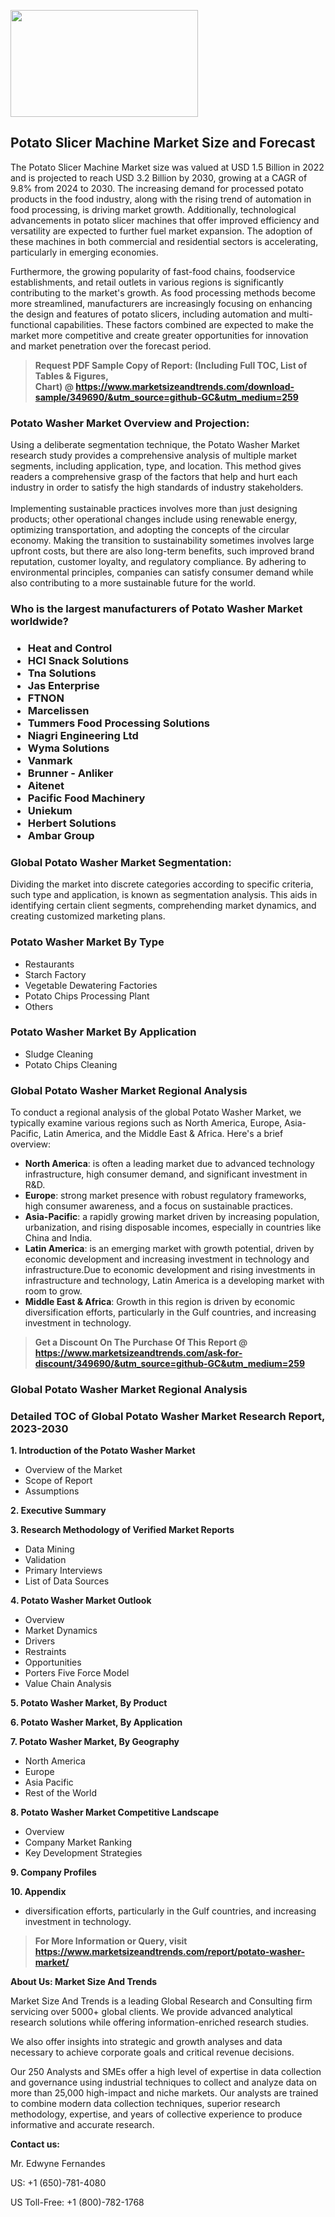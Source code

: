 <p><img class="alignnone size-medium wp-image-20088" src="https://ffe5etoiles.com/wp-content/uploads/2024/12/MST1-300x171.png" alt="" width="300" height="171" /></p><h2>Potato Slicer Machine Market Size and Forecast</h2><p>The Potato Slicer Machine Market size was valued at USD 1.5 Billion in 2022 and is projected to reach USD 3.2 Billion by 2030, growing at a CAGR of 9.8% from 2024 to 2030. The increasing demand for processed potato products in the food industry, along with the rising trend of automation in food processing, is driving market growth. Additionally, technological advancements in potato slicer machines that offer improved efficiency and versatility are expected to further fuel market expansion. The adoption of these machines in both commercial and residential sectors is accelerating, particularly in emerging economies.</p><p>Furthermore, the growing popularity of fast-food chains, foodservice establishments, and retail outlets in various regions is significantly contributing to the market's growth. As food processing methods become more streamlined, manufacturers are increasingly focusing on enhancing the design and features of potato slicers, including automation and multi-functional capabilities. These factors combined are expected to make the market more competitive and create greater opportunities for innovation and market penetration over the forecast period.</p></p><blockquote id="" class=""><strong>Request PDF Sample Copy of Report: (Including Full TOC, List of Tables &amp; Figures, Chart)&nbsp;@&nbsp;<strong><a href="https://www.marketsizeandtrends.com/download-sample/349690/&utm_source=github-GC&utm_medium=259" target="_blank">https://www.marketsizeandtrends.com/download-sample/349690/&utm_source=github-GC&utm_medium=259</a></strong></strong></blockquote><h3 id="" class="">Potato Washer Market&nbsp;Overview and Projection:</h3><p id="" class="">Using a deliberate segmentation technique, the Potato Washer Market research study provides a comprehensive analysis of multiple market segments, including application, type, and location. This method gives readers a comprehensive grasp of the factors that help and hurt each industry in order to satisfy the high standards of industry stakeholders. <br /> <br />Implementing sustainable practices involves more than just designing products; other operational changes include using renewable energy, optimizing transportation, and adopting the concepts of the circular economy. Making the transition to sustainability sometimes involves large upfront costs, but there are also long-term benefits, such improved brand reputation, customer loyalty, and regulatory compliance. By adhering to environmental principles, companies can satisfy consumer demand while also contributing to a more sustainable future for the world.</p><h3 id="" class="">Who is the largest manufacturers of&nbsp;Potato Washer Market worldwide?</h3><h3 class=""><p><ul><li>Heat and Control </li><li> HCI Snack Solutions </li><li> Tna Solutions </li><li> Jas Enterprise </li><li> FTNON </li><li> Marcelissen </li><li> Tummers Food Processing Solutions </li><li> Niagri Engineering Ltd </li><li> Wyma Solutions </li><li> Vanmark </li><li> Brunner - Anliker </li><li> Aitenet </li><li> Pacific Food Machinery </li><li> Uniekum </li><li> Herbert Solutions </li><li> Ambar Group</li></ul></p></h3><h3 id="" class="">Global&nbsp;Potato Washer Market Segmentation:</h3><p id="" class="">Dividing the market into discrete categories according to specific criteria, such type and application, is known as segmentation analysis. This aids in identifying certain client segments, comprehending market dynamics, and creating customized marketing plans.</p><h3 id="" class="">Potato Washer Market&nbsp;By Type</h3><p><p><ul><li>Restaurants</li><li> Starch Factory</li><li> Vegetable Dewatering Factories</li><li> Potato Chips Processing Plant</li><li> Others</p></li></ul></p></p><h3 id="" class="">Potato Washer Market&nbsp;By Application</h3><p class=""><p><ul><li>Sludge Cleaning</li><li> Potato Chips Cleaning</li></ul></p></p><h3 id="" class="">Global Potato Washer Market Regional Analysis</h3><p id="" class="">To conduct a regional analysis of the global Potato Washer Market, we typically examine various regions such as North America, Europe, Asia-Pacific, Latin America, and the Middle East &amp; Africa. Here's a brief overview:</p><ul><li><strong>North America</strong>: is often a leading market due to advanced technology infrastructure, high consumer demand, and significant investment in R&amp;D.</li><li><strong>Europe</strong>: strong market presence with robust regulatory frameworks, high consumer awareness, and a focus on sustainable practices.</li><li><strong>Asia-Pacific</strong>: a rapidly growing market driven by increasing population, urbanization, and rising disposable incomes, especially in countries like China and India.</li><li><strong>Latin America</strong>: is an emerging market with growth potential, driven by economic development and increasing investment in technology and infrastructure.Due to economic development and rising investments in infrastructure and technology, Latin America is a developing market with room to grow.</li><li><strong>Middle East &amp; Africa</strong>: Growth in this region is driven by economic diversification efforts, particularly in the Gulf countries, and increasing investment in technology.</li></ul><blockquote id="" class=""><strong>Get a Discount On The Purchase Of This Report @ <strong><a href="https://www.marketsizeandtrends.com/ask-for-discount/349690/&utm_source=github-GC&utm_medium=259" target="_blank">https://www.marketsizeandtrends.com/ask-for-discount/349690/&utm_source=github-GC&utm_medium=259</a></strong></strong></blockquote><h3 id="" class="">Global Potato Washer Market Regional Analysis</h3><h3 id="" class="">Detailed TOC of Global Potato Washer Market Research Report, 2023-2030</h3><p id="" class=""><strong>1. Introduction of the Potato Washer Market</strong></p><ul><li>Overview of the Market</li><li>Scope of Report</li><li>Assumptions</li></ul><p id="" class=""><strong>2. Executive Summary</strong></p><p id="" class=""><strong>3. Research Methodology of Verified Market Reports</strong></p><ul><li>Data Mining</li><li>Validation</li><li>Primary Interviews</li><li>List of Data Sources</li></ul><p id="" class=""><strong>4. Potato Washer Market Outlook</strong></p><ul><li>Overview</li><li>Market Dynamics</li><li>Drivers</li><li>Restraints</li><li>Opportunities</li><li>Porters Five Force Model</li><li>Value Chain Analysis</li></ul><p id="" class=""><strong>5. Potato Washer Market, By Product</strong></p><p id="" class=""><strong>6. Potato Washer Market, By Application</strong></p><p id="" class=""><strong>7. Potato Washer Market, By Geography</strong></p><ul><li>North America</li><li>Europe</li><li>Asia Pacific</li><li>Rest of the World</li></ul><p id="" class=""><strong>8. Potato Washer Market Competitive Landscape</strong></p><ul><li>Overview</li><li>Company Market Ranking</li><li>Key Development Strategies</li></ul><p id="" class=""><strong>9. Company Profiles</strong></p><p id="" class=""><strong>10. Appendix</strong></p><ul><li>diversification efforts, particularly in the Gulf countries, and increasing investment in technology.</li></ul><blockquote id="" class=""><strong>For More Information or Query, visit <strong><strong><a href="https://www.marketsizeandtrends.com/report/potato-washer-market/" target="_blank">https://www.marketsizeandtrends.com/report/potato-washer-market/</a></strong></strong></strong></blockquote><p id="" class=""><strong>About Us: Market Size And Trends</strong></p><p id="" class="">Market Size And Trends is a leading Global Research and Consulting firm servicing over 5000+ global clients. We provide advanced analytical research solutions while offering information-enriched research studies.</p><p id="" class="">We also offer insights into strategic and growth analyses and data necessary to achieve corporate goals and critical revenue decisions.</p><p id="" class="">Our 250 Analysts and SMEs offer a high level of expertise in data collection and governance using industrial techniques to collect and analyze data on more than 25,000 high-impact and niche markets. Our analysts are trained to combine modern data collection techniques, superior research methodology, expertise, and years of collective experience to produce informative and accurate research.</p><p id="" class=""><strong>Contact us:</strong></p><p id="" class="">Mr. Edwyne Fernandes</p><p id="" class="">US: +1 (650)-781-4080</p><p id="" class="">US Toll-Free: +1 (800)-782-1768</p>
